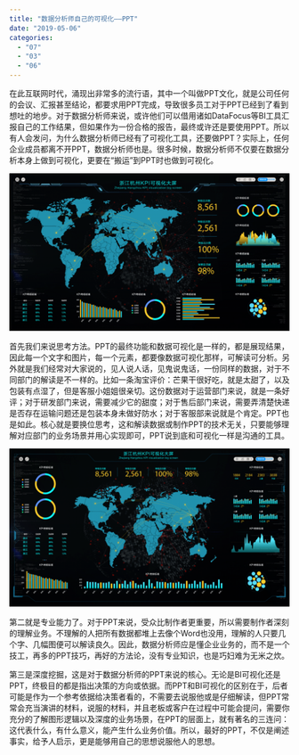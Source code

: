 ```yaml
---
title: "数据分析师自己的可视化——PPT"
date: "2019-05-06"
categories: 
  - "07"
  - "03"
  - "06"
---
```


在此互联网时代，涌现出非常多的流行语，其中一个叫做PPT文化，就是公司任何的会议、汇报甚至结论，都要求用PPT完成，导致很多员工对于PPT已经到了看到想吐的地步。对于数据分析师来说，或许他们可以借用诸如DataFocus等BI工具汇报自己的工作结果，但如果作为一份合格的报告，最终或许还是要使用PPT。所以有人会发问，为什么数据分析师已经有了可视化工具，还要做PPT？实际上，任何企业成员都离不开PPT，数据分析师也是。很多时候，数据分析师不仅要在数据分析本身上做到可视化，更要在“搬运”到PPT时也做到可视化。

![](images/daping-08-2-1024x575.png)

首先我们来说思考方法。PPT的最终功能和数据可视化是一样的，都是展现结果，因此每一个文字和图片，每一个元素，都要像数据可视化那样，可解读可分析。另外就是我们经常对大家说的，见人说人话，见鬼说鬼话，一份同样的数据，对于不同部门的解读是不一样的。比如一条淘宝评价：芒果干很好吃，就是太甜了，以及包装有点湿了，但是客服小姐姐很亲切。这份数据对于运营部门来说，就是一条好评；对于研发部门来说，需要减少它的甜度；对于售后部门来说，需要弄清楚快递是否存在运输问题还是包装本身未做好防水；对于客服部来说就是个肯定。PPT也是如此。核心就是要换位思考，这和解读数据或制作PPT的技术无关，只要能够理解对应部门的业务场景并用心实现即可，PPT说到底和可视化一样是沟通的工具。

![](images/daping-04-1-1024x576.png)

第二就是专业能力了。对于PPT来说，受众比制作者更重要，所以需要制作者深刻的理解业务。不理解的人把所有数据都堆上去像个Word也没用，理解的人只要几个字、几幅图便可以解读良久。因此，数据分析师应是懂企业业务的，而不是一个技工，再多的PPT技巧，再好的方法论，没有专业知识，也是巧妇难为无米之炊。

第三是深度挖掘，这是对于数据分析师的PPT来说的核心。无论是BI可视化还是PPT，终极目的都是指出决策的方向或依据。而PPT和BI可视化的区别在于，后者可能是作为一个参考依据给决策者看的，不需要去说服他或是仔细解读，但PPT常常会充当演讲的材料，说服的材料，并且老板或客户在过程中可能会提问，需要你充分的了解图形逻辑以及深度的业务场景，在PPT的层面上，就有著名的三连问：这代表什么，有什么意义，能产生什么业务价值。所以，最好的PPT，不仅是阐述事实，给予人启示，更是能够用自己的思想说服他人的思想。
